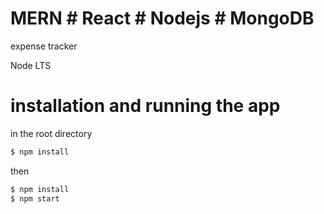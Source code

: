 # MERN # React # Nodejs # MongoDB

expense tracker

Node LTS

 # installation and running the app
 
 in the root directory
```bash
$ npm install
```
then 

```bash
$ npm install
$ npm start
```
